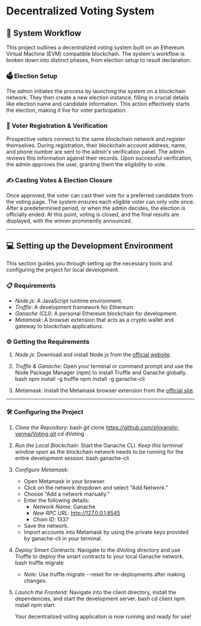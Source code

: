 # Decentralized Voting System

## 🚀 System Workflow

This project outlines a decentralized voting system built on an Ethereum Virtual Machine (EVM) compatible blockchain. The system's workflow is broken down into distinct phases, from election setup to result declaration.

### 🗳 Election Setup

The *admin* initiates the process by launching the system on a blockchain network. They then create a new election instance, filling in crucial details like election name and candidate information. This action effectively starts the election, making it live for voter participation.

### 📝 Voter Registration & Verification

Prospective voters connect to the same blockchain network and register themselves. During registration, their blockchain account address, name, and phone number are sent to the admin's verification panel. The admin reviews this information against their records. Upon successful verification, the admin approves the user, granting them the eligibility to vote.

### ✍ Casting Votes & Election Closure

Once approved, the voter can cast their vote for a preferred candidate from the voting page. The system ensures each eligible voter can only vote once. After a predetermined period, or when the admin decides, the election is officially ended. At this point, voting is closed, and the final results are displayed, with the winner prominently announced.

---

## 💻 Setting up the Development Environment

This section guides you through setting up the necessary tools and configuring the project for local development.

### 📋 Requirements

* *Node.js*: A JavaScript runtime environment.
* *Truffle*: A development framework for Ethereum.
* *Ganache (CLI)*: A personal Ethereum blockchain for development.
* *Metamask*: A browser extension that acts as a crypto wallet and gateway to blockchain applications.

### ⚙ Getting the Requirements

1.  *Node.js*: Download and install Node.js from the [official website](https://nodejs.org/).
2.  *Truffle & Ganache*: Open your terminal or command prompt and use the Node Package Manager (npm) to install Truffle and Ganache globally.
    bash
    npm install -g truffle
    npm install -g ganache-cli
    
3.  *Metamask*: Install the Metamask browser extension from the [official site](https://metamask.io/).

---

### 🛠 Configuring the Project

1.  *Clone the Repository*:
    bash
    git clone https://github.com/shivanshi-verma/Voting.git
    cd dVoting
    

2.  *Run the Local Blockchain*:
    Start the Ganache CLI. *Keep this terminal window open* as the blockchain network needs to be running for the entire development session.
    bash
    ganache-cli
    

3.  *Configure Metamask*:
    * Open Metamask in your browser.
    * Click on the network dropdown and select "Add Network."
    * Choose "Add a network manually."
    * Enter the following details:
        * *Network Name*: Ganache
        * *New RPC URL*: http://127.0.0.1:8545
        * *Chain ID*: 1337
    * Save the network.
    * Import accounts into Metamask by using the private keys provided by ganache-cli in your terminal.

4.  *Deploy Smart Contracts*:
    Navigate to the dVoting directory and use Truffle to deploy the smart contracts to your local Ganache network.
    bash
    truffle migrate
    
    * *Note*: Use truffle migrate --reset for re-deployments after making changes.

5.  *Launch the Frontend*:
    Navigate into the client directory, install the dependencies, and start the development server.
    bash
    cd client
    npm install
    npm start
    
    Your decentralized voting application is now running and ready for use!
